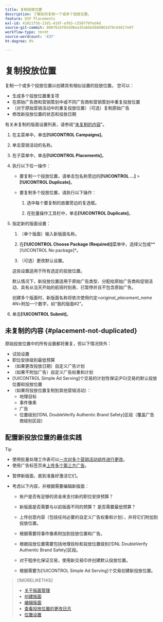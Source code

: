 ```yaml
---
title: 复制投放位置
description: 了解如何复制一个或多个投放位置。
feature: DSP Placements
exl-id: 41021f5b-13d1-419f-af03-c5507f9fed4d
source-git-commit: 860761bf65dd6ea35abbb3b04863d78c6461fe0f
workflow-type: tm+mt
source-wordcount: '437'
ht-degree: 0%

---
```


# 复制投放位置

<!-- Some placements don't have this option. Clarify which placement types aren't eligible -- is it PG placements, or all placements using private inventory? And anything else? -->

复制一个或多个投放位置以创建具有相似设置的投放位置。 您可以：

* 生成多个投放位置重复项
* 在原始广告商和营销策划中或不同广告商和营销策划中重复投放位置
* （对于原始营销活动中的重复投放位置）（可选）复制原始广告
* 修改新投放位置的状态和投放日期

有关未复制的版面设置列表，请参阅“[未复制的内容](#placement-not-duplicated)”。

1. 在主菜单中，单击&#x200B;**[!UICONTROL Campaigns]**。

1. 单击营销活动的名称。

1. 在子菜单中，单击&#x200B;**[!UICONTROL Placements]**。

1. 执行以下任一操作：

   * 要复制一个投放位置，请单击包名称旁边的&#x200B;**[!UICONTROL ...]** > **[!UICONTROL Duplicate]**。

   * 要复制多个投放位置，请执行以下操作：

      1. 选中每个要复制的放置旁边的复选框。

      1. 在批量操作工具栏中，单击&#x200B;**[!UICONTROL Duplicate]**。

1. 指定新的版面设置：

   1. （单个版面）输入新版面名称。

   1. 在&#x200B;**[!UICONTROL Choose Package (Required)]**&#x200B;菜单中，选择父包或**[!UICONTROL No package]*。

   1. （可选）更改默认设置。

   这些设置适用于所有选定的投放位置。

   默认情况下，新投放位置适用于原始广告类型、分配给原始广告商和促销活动、具有从当天开始的航班时刻表、已暂停并且不包含原始广告。

   创建多个版面时，新版面名称将依次使用约定&lt;*original_placement_name #N*>附加一个数字，如“我的版面#2”。

1. 单击&#x200B;**[!UICONTROL Submit]**。

## 未复制的内容 {#placement-not-duplicated}

原始投放位置中的所有设置都将重复，但以下情况除外：

* 试验设置
* 职位安排级别最低预算
* （如果更改投放日期）自定义广告计划
* （如果不附加广告）自定义广告权重和计划
* [!UICONTROL Simple Ad Serving]个交易的计划性保证(PG)交易的默认投放位置和投放位置
* （如果将投放位置复制到其他营销活动）：
   * 地理目标
   * 事件像素
   * 广告
   * 位置级别[!DNL DoubleVerify Authentic Brand Safety]区段（覆盖广告商级别区段）

## 配置新投放位置的最佳实践

>[!TIP]
>
>* 使用批量处理工作表可以[一次对多个营销活动组件进行更改](/help/dsp/campaign-management/campaign-components-review-edit.md)。
>* 使用广告标签页来[上传多个第三方广告](/help/dsp/campaign-management/ads/ad-create-multiple.md)。

* 暂停新版面，直到准备好激活它们。

* 考虑以下内容，并根据需要编辑新版面：

   * 账户是否有足够的资金来支付新的职位安排预算？

   * 新版面是否需要与以前版面不同的预算？ 是否需要最低预算？

   * 上传创意内容（包括任何必要的自定义广告权重和计划），并将它们附加到投放位置。

   * 根据需要将事件像素附加到投放位置和广告。

   * 根据投放位置需要包括地理目标和投放位置级别[!DNL DoubleVerify Authentic Brand Safety]区段。

   * 对于程序化保证交易，使用新交易ID并创建默认投放位置。

   * 根据需要为[!UICONTROL Simple Ad Serving]个交易创建新投放位置。

>[!MORELIKETHIS]
>
>* [关于版面管理](placement-about.md)
>* [创建版面](placement-create.md)
>* [编辑版面](placement-edit.md)
>* [查看投放位置的更改日志](placement-change-log.md)
>* [位置设置](placement-settings.md)
